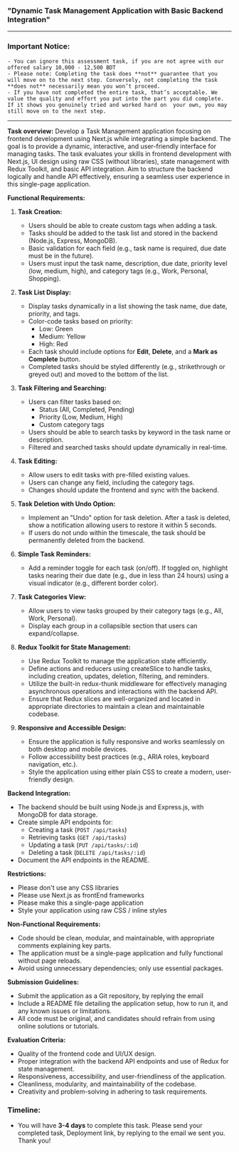 ### **"Dynamic Task Management Application with Basic Backend Integration"**

---

### Important Notice:

    - You can ignore this assessment task, if you are not agree with our offered salary 10,000 - 12,500 BDT
    - Please note: Completing the task does **not** guarantee that you will move on to the next step. Conversely, not completing the task **does not** necessarily mean you won’t proceed.
    - If you have not completed the entire task, that’s acceptable. We value the quality and effort you put into the part you did complete. If it shows you genuinely tried and worked hard on  your own, you may still move on to the next step.

---

**Task overview:**
Develop a Task Management application focusing on frontend development using Next.js while integrating a simple backend. The goal is to provide a dynamic, interactive, and user-friendly interface for managing tasks. The task evaluates your skills in frontend development with Next.js, UI design using raw CSS (without libraries), state management with Redux Toolkit, and basic API integration. Aim to structure the backend logically and handle API effectively, ensuring a seamless user experience in this single-page application.

**Functional Requirements:**

1. **Task Creation:**

   - Users should be able to create custom tags when adding a task.
   - Tasks should be added to the task list and stored in the backend (Node.js, Express, MongoDB).
   - Basic validation for each field (e.g., task name is required, due date must be in the future).
   - Users must input the task name, description, due date, priority level (low, medium, high), and category tags (e.g., Work, Personal, Shopping).

2. **Task List Display:**

   - Display tasks dynamically in a list showing the task name, due date, priority, and tags.
   - Color-code tasks based on priority:
     - Low: Green
     - Medium: Yellow
     - High: Red
   - Each task should include options for **Edit**, **Delete**, and a **Mark as Complete** button.
   - Completed tasks should be styled differently (e.g., strikethrough or greyed out) and moved to the bottom of the list.

3. **Task Filtering and Searching:**

   - Users can filter tasks based on:
     - Status (All, Completed, Pending)
     - Priority (Low, Medium, High)
     - Custom category tags
   - Users should be able to search tasks by keyword in the task name or description.
   - Filtered and searched tasks should update dynamically in real-time.

4. **Task Editing:**

   - Allow users to edit tasks with pre-filled existing values.
   - Users can change any field, including the category tags.
   - Changes should update the frontend and sync with the backend.

5. **Task Deletion with Undo Option:**

   - Implement an "Undo" option for task deletion. After a task is deleted, show a notification allowing users to restore it within 5 seconds.
   - If users do not undo within the timescale, the task should be permanently deleted from the backend.

6. **Simple Task Reminders:**

   - Add a reminder toggle for each task (on/off). If toggled on, highlight tasks nearing their due date (e.g., due in less than 24 hours) using a visual indicator (e.g., different border color).

7. **Task Categories View:**

   - Allow users to view tasks grouped by their category tags (e.g., All, Work, Personal).
   - Display each group in a collapsible section that users can expand/collapse.

8. **Redux Toolkit for State Management:**

   - Use Redux Toolkit to manage the application state efficiently.
   - Define actions and reducers using createSlice to handle tasks, including creation, updates, deletion, filtering, and reminders.
   - Utilize the built-in redux-thunk middleware for effectively managing asynchronous operations and interactions with the backend API.
   - Ensure that Redux slices are well-organized and located in appropriate directories to maintain a clean and maintainable codebase.

9. **Responsive and Accessible Design:**

   - Ensure the application is fully responsive and works seamlessly on both desktop and mobile devices.
   - Follow accessibility best practices (e.g., ARIA roles, keyboard navigation, etc.).
   - Style the application using either plain CSS to create a modern, user-friendly design.

**Backend Integration:**

- The backend should be built using Node.js and Express.js, with MongoDB for data storage.
- Create simple API endpoints for:
  - Creating a task (`POST /api/tasks`)
  - Retrieving tasks (`GET /api/tasks`)
  - Updating a task (`PUT /api/tasks/:id`)
  - Deleting a task (`DELETE /api/tasks/:id`)
- Document the API endpoints in the README.

**Restrictions:**

- Please don't use any CSS libraries
- Please use Next.js as frontEnd frameworks
- Please make this a single-page application
- Style your application using raw CSS / inline styles

**Non-Functional Requirements:**

- Code should be clean, modular, and maintainable, with appropriate comments explaining key parts.
- The application must be a single-page application and fully functional without page reloads.
- Avoid using unnecessary dependencies; only use essential packages.

**Submission Guidelines:**

- Submit the application as a Git repository, by replying the email
- Include a README file detailing the application setup, how to run it, and any known issues or limitations.
- All code must be original, and candidates should refrain from using online solutions or tutorials.

**Evaluation Criteria:**

- Quality of the frontend code and UI/UX design.
- Proper integration with the backend API endpoints and use of Redux for state management.
- Responsiveness, accessibility, and user-friendliness of the application.
- Cleanliness, modularity, and maintainability of the codebase.
- Creativity and problem-solving in adhering to task requirements.

### Timeline:

- You will have **3-4 days** to complete this task. Please send your completed task, Deployment link, by replying to the email we sent you. Thank you!
